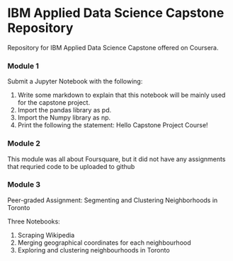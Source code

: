 # IBM Applied Data Science Capstone Repository

Repository for IBM Applied Data Science Capstone offered on Coursera. 

### Module 1
Submit a Jupyter Notebook with the following:
1. Write some markdown to explain that this notebook will be mainly used for the capstone project.
2. Import the pandas library as pd.
3. Import the Numpy library as np.
4. Print the following the statement: Hello Capstone Project Course!

### Module 2
This module was all about Foursquare, but it did not have any assignments that requried code to be uploaded to github

### Module 3
Peer-graded Assignment: Segmenting and Clustering Neighborhoods in Toronto

Three Notebooks:
1. Scraping Wikipedia 
2. Merging geographical coordinates for each neighbourhood
3. Exploring and clustering neighbourhoods in Toronto
